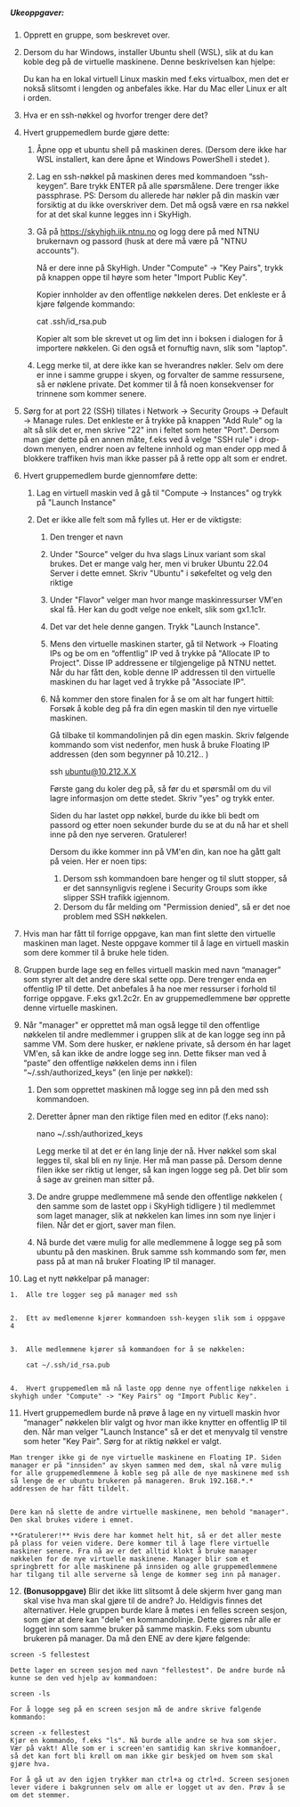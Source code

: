 ##### Ukeoppgaver:

1.  Opprett en gruppe, som beskrevet over.  
      
    
2.  Dersom du har Windows, installer Ubuntu shell (WSL), slik at du kan koble deg på de virtuelle maskinene. Denne beskrivelsen kan hjelpe:  
      
    Du kan ha en lokal virtuell Linux maskin med f.eks virtualbox, men det er nokså slitsomt i lengden og anbefales ikke. Har du Mac eller Linux er alt i orden.  
      
    
3.  Hva er en ssh-nøkkel og hvorfor trenger dere det?  
      
    
4.  Hvert gruppemedlem burde gjøre dette:  
      
    1.  Åpne opp et ubuntu shell på maskinen deres. (Dersom dere ikke har WSL installert, kan dere åpne et Windows PowerShell i stedet ).  
        
    2.  Lag en ssh-nøkkel på maskinen deres med kommandoen “ssh-keygen”. Bare trykk ENTER på alle spørsmålene. Dere trenger ikke passphrase. PS: Dersom du allerede har nøkler på din maskin vær forsiktig at du ikke overskriver dem. Det må også være en rsa nøkkel for at det skal kunne legges inn i SkyHigh.  
          
        
    3.  Gå på https://skyhigh.iik.ntnu.no og logg dere på med NTNU brukernavn og passord (husk at dere må være på "NTNU accounts").  
          
        Nå er dere inne på SkyHigh. Under "Compute" -> "Key Pairs", trykk på knappen oppe til høyre som heter "Import Public Key".   
          
        Kopier innholder av den offentlige nøkkelen deres. Det enkleste er å kjøre følgende kommando:  
          
        cat .ssh/id_rsa.pub  
          
        Kopier alt som ble skrevet ut og lim det inn i boksen i dialogen for å importere nøkkelen. Gi den også et fornuftig navn, slik som "laptop".  
          
        
    4.  Legg merke til, at dere ikke kan se hverandres nøkler. Selv om dere er inne i samme gruppe i skyen, og forvalter de samme ressursene, så er nøklene private. Det kommer til å få noen konsekvenser for trinnene som kommer senere.  
        
5.  Sørg for at port 22 (SSH) tillates i Network -> Security Groups -> Default -> Manage rules. Det enkleste er å trykke på knappen "Add Rule" og la alt så slik det er, men skrive "22" inn i feltet som heter "Port". Dersom man gjør dette på en annen måte, f.eks ved å velge "SSH rule" i drop-down menyen, endrer noen av feltene innhold og man ender opp med å blokkere traffiken hvis man ikke passer på å rette opp alt som er endret.  
      
    
6.  Hvert gruppemedlem burde gjennomføre dette:  
      
    1.  Lag en virtuell maskin ved å gå til "Compute -> Instances" og trykk på "Launch Instance"  
          
        
    2.  Det er ikke alle felt som må fylles ut. Her er de viktigste:
        1.  Den trenger et navn  
              
            
        2.  Under "Source" velger du hva slags Linux variant som skal brukes. Det er mange valg her, men vi bruker Ubuntu 22.04 Server i dette emnet. Skriv "Ubuntu" i søkefeltet og velg den riktige  
              
            
        3.  Under "Flavor" velger man hvor mange maskinressurser VM'en skal få. Her kan du godt velge noe enkelt, slik som gx1.1c1r.  
              
            
        4.  Det var det hele denne gangen. Trykk "Launch Instance".  
              
            
        5.  Mens den virtuelle maskinen starter, gå til Network -> Floating IPs og be om en “offentlig” IP ved å trykke på "Allocate IP to Project". Disse IP addressene er tilgjengelige på NTNU nettet. Når du har fått den, koble denne IP addressen til den virtuelle maskinen du har laget ved å trykke på "Associate IP".  
              
            
        6.  Nå kommer den store finalen for å se om alt har fungert hittil: Forsøk å koble deg på fra din egen maskin til den nye virtuelle maskinen.  
              
            Gå tilbake til kommandolinjen på din egen maskin. Skriv følgende kommando som vist nedenfor, men husk å bruke Floating IP addressen (den som begynner på 10.212.. )  
              
            ssh ubuntu@10.212.X.X  
              
            Første gang du koler deg på, så før du et spørsmål om du vil lagre informasjon om dette stedet. Skriv "yes" og trykk enter.  
              
            Siden du har lastet opp nøkkel, burde du ikke bli bedt om passord og etter noen sekunder burde du se at du nå har et shell inne på den nye serveren. Gratulerer!  
              
            Dersom du ikke kommer inn på VM'en din, kan noe ha gått galt på veien. Her er noen tips:  
              
            1.  Dersom ssh kommandoen bare henger og til slutt stopper, så er det sannsynligvis reglene i Security Groups som ikke slipper SSH trafikk igjennom.
            2.  Dersom du får melding om "Permission denied", så er det noe problem med SSH nøkkelen.  
                  
                
7.  Hvis man har fått til forrige oppgave, kan man fint slette den virtuelle maskinen man laget. Neste oppgave kommer til å lage en virtuell maskin som dere kommer til å bruke hele tiden.  
    
8.  Gruppen burde lage seg en felles virtuell maskin med navn “manager” som styrer alt det andre dere skal sette opp. Dere trenger enda en offentlig IP til dette. Det anbefales å ha noe mer ressurser i forhold til forrige oppgave. F.eks gx1.2c2r. En av gruppemedlemmene bør opprette denne virtuelle maskinen.  
      
    
9.  Når "manager" er opprettet må man også legge til den offentlige nøkkelen til andre medlemmer i gruppen slik at de kan logge seg inn på samme VM. Som dere husker, er nøklene private, så dersom én har laget VM'en, så kan ikke de andre logge seg inn. Dette fikser man ved å “paste” den offentlige nøkkelen dems inn i filen “~/.ssh/authorized_keys” (en linje per nøkkel):  
      
    1.  Den som opprettet maskinen må logge seg inn på den med ssh kommandoen.  
          
        
    2.  Deretter åpner man den riktige filen med en editor (f.eks nano):  
          
        nano ~/.ssh/authorized_keys  
          
        Legg merke til at det er én lang linje der nå. Hver nøkkel som skal legges til, skal bli en ny linje. Her må man passe på. Dersom denne filen ikke ser riktig ut lenger, så kan ingen logge seg på. Det blir som å sage av greinen man sitter på.  
          
        
    3.  De andre gruppe medlemmene må sende den offentlige nøkkelen ( den samme som de lastet opp i SkyHigh tidligere ) til medlemmet som laget manager, slik at nøkkelen kan limes inn som nye linjer i filen. Når det er gjort, saver man filen.  
          
        
    4.  Nå burde det være mulig for alle medlemmene å logge seg på som ubuntu på den maskinen. Bruk samme ssh kommando som før, men pass på at man nå bruker Floating IP til manager.  
          
        
10.  Lag et nytt nøkkelpar på manager:  
      
    1.  Alle tre logger seg på manager med ssh  
          
        
    2.  Ett av medlemenne kjører kommandoen ssh-keygen slik som i oppgave 4  
          
        
    3.  Alle medlemmene kjører så kommandoen for å se nøkkelen:  
          
        cat ~/.ssh/id_rsa.pub  
          
        
    4.  Hvert gruppemedlem må nå laste opp denne nye offentlige nøkkelen i skyhigh under "Compute" -> "Key Pairs" og "Import Public Key".  
          
        
11.  Hvert gruppemedlem burde nå prøve å lage en ny virtuell maskin hvor “manager” nøkkelen blir valgt og hvor man ikke knytter en offentlig IP til den. Når man velger "Launch Instance" så er det et menyvalg til venstre som heter "Key Pair". Sørg for at riktig nøkkel er valgt.  
      
    Man trenger ikke gi de nye virtuelle maskinene en Floating IP. Siden manager er på "innsiden" av skyen sammen med dem, skal nå være mulig for alle gruppemedlemmene å koble seg på alle de nye maskinene med ssh så lenge de er ubuntu brukeren på manageren. Bruk 192.168.*.* addressen de har fått tildelt.  
      
      
    Dere kan nå slette de andre virtuelle maskinene, men behold "manager". Den skal brukes videre i emnet.  
      
    **Gratulerer!** Hvis dere har kommet helt hit, så er det aller meste på plass for veien videre. Dere kommer til å lage flere virtuelle maskiner senere. Fra nå av er det alltid klokt å bruke manager nøkkelen for de nye virtuelle maskinene. Manager blir som et springbrett for alle maskinene på innsiden og alle gruppemedlemmene har tilgang til alle serverne så lenge de kommer seg inn på manager.  
      
    
12.  **(Bonusoppgave)** Blir det ikke litt slitsomt å dele skjerm hver gang man skal vise hva man skal gjøre til de andre? Jo. Heldigvis finnes det alternativer. Hele gruppen burde klare å møtes i en felles screen sesjon, som gjør at dere kan "dele" en kommandolinje. Dette gjøres når alle er logget inn som samme bruker på samme maskin. F.eks som ubuntu brukeren på manager. Da må den ENE av dere kjøre følgende:  
      
    screen -S fellestest  
      
    Dette lager en screen sesjon med navn "fellestest". De andre burde nå kunne se den ved hjelp av kommandoen:  
      
    screen -ls  
      
    For å logge seg på en screen sesjon må de andre skrive følgende kommando:  
      
    screen -x fellestest  
    Kjør en kommando, f.eks "ls". Nå burde alle andre se hva som skjer. Vær på vakt! Alle som er i screen'en samtidig kan skrive kommandoer, så det kan fort bli krøll om man ikke gir beskjed om hvem som skal gjøre hva.  
      
    For å gå ut av den igjen trykker man ctrl+a og ctrl+d. Screen sesjonen lever videre i bakgrunnen selv om alle er logget ut av den. Prøv å se om det stemmer.